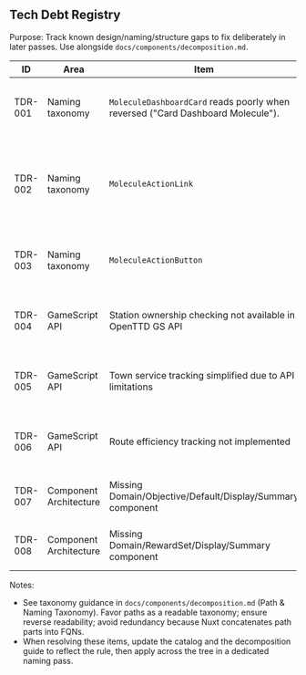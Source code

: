 ## Tech Debt Registry

Purpose: Track known design/naming/structure gaps to fix deliberately in later passes. Use alongside `docs/components/decomposition.md`.

| ID      | Area            | Item                                                                            | Impact                                                                                                                        | Proposed Direction                                                                                                                                                                                     | Owner | Opened     | Priority |
| ------- | --------------- | ------------------------------------------------------------------------------- | ----------------------------------------------------------------------------------------------------------------------------- | ------------------------------------------------------------------------------------------------------------------------------------------------------------------------------------------------------ | ----- | ---------- | -------- |
| TDR-001 | Naming taxonomy | `MoleculeDashboardCard` reads poorly when reversed ("Card Dashboard Molecule"). | Inconsistent plain-English readability; weak taxonomy signal.                                                                 | Prefer path `Molecule/Dashboard/Card` (already in use). Consider FQN adjustment to `MoleculeCardDashboard` if we standardize "component-kind-last" in FQNs. Cross-check against catalog before change. | –     | 2025-09-06 | Medium   |
| TDR-002 | Naming taxonomy | `MoleculeActionLink`                                                            | Reverse reads as "Link Action Molecule" (acceptable), but confirm we consistently use `Molecule/Action/Link` path everywhere. | Keep path `Molecule/Action/Link`. If we later standardize FQNs to "ComponentKindLast", consider `MoleculeLinkAction` for symmetry.                                                                     | –     | 2025-09-06 | Low      |
| TDR-003 | Naming taxonomy | `MoleculeActionButton`                                                          | Reverse reads as "Button Action Molecule" (acceptable); same concerns as above.                                               | Keep path `Molecule/Action/Button`. Only rename if we adopt global FQN renaming rules.                                                                                                                 | –     | 2025-09-06 | Low      |
| TDR-004 | GameScript API  | Station ownership checking not available in OpenTTD GS API                     | Station counting goals are simplified and may not be accurate for individual companies.                                       | Document API limitation and consider alternative approaches (e.g., station proximity to company infrastructure).                         | –     | 2025-01-27 | Medium   |
| TDR-005 | GameScript API  | Town service tracking simplified due to API limitations                        | Town service goals are placeholder implementations and may not reflect actual service.                                         | Document API limitation and consider alternative tracking methods or remove feature until API improves.                                  | –     | 2025-01-27 | Medium   |
| TDR-006 | GameScript API  | Route efficiency tracking not implemented                                      | Route efficiency goals are placeholders and don't provide actual functionality.                                               | Implement basic route efficiency calculation or remove feature until proper implementation is feasible.                                  | –     | 2025-01-27 | Low      |
| TDR-007 | Component Architecture | Missing Domain/Objective/Default/Display/Summary component                    | Goal cards reference non-existent component for objective display.                                                            | Create Domain/Objective/Default/Display/Summary component or update references to use existing components.                               | –     | 2025-01-27 | High     |
| TDR-008 | Component Architecture | Missing Domain/RewardSet/Display/Summary component                            | Goal cards reference non-existent component for reward display.                                                               | Create Domain/RewardSet/Display/Summary component or update references to use existing components.                                       | –     | 2025-01-27 | High     |

Notes:

- See taxonomy guidance in `docs/components/decomposition.md` (Path & Naming Taxonomy). Favor paths as a readable taxonomy; ensure reverse readability; avoid redundancy because Nuxt concatenates path parts into FQNs.
- When resolving these items, update the catalog and the decomposition guide to reflect the rule, then apply across the tree in a dedicated naming pass.
